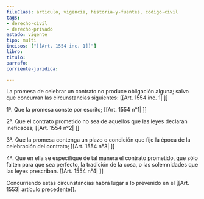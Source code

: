 ```yaml
---
fileClass: articulo, vigencia, historia-y-fuentes, codigo-civil
tags:
- derecho-civil
- derecho-privado
estado: vigente
tipo: multi
incisos: ["[[Art. 1554 inc. 1]]"]
libro:
titulo:
parrafo:
corriente-juridica:

---
```

La promesa de celebrar un contrato no produce obligación alguna; salvo que concurran las circunstancias siguientes: [[Art. 1554 inc. 1| ]]

1ª. Que la promesa conste por escrito; [[Art. 1554 n°1| ]]

2ª. Que el contrato prometido no sea de aquellos que las leyes declaran ineficaces; [[Art. 1554 n°2| ]]

3ª. Que la promesa contenga un plazo o condición que fije la época de la celebración del contrato; [[Art. 1554 n°3| ]]

4ª. Que en ella se especifique de tal manera el contrato prometido, que sólo falten para que sea perfecto, la tradición de la cosa, o las solemnidades que las leyes prescriban. [[Art. 1554 n°4| ]]

Concurriendo estas circunstancias habrá lugar a lo prevenido en el [[Art. 1553| artículo precedente]].